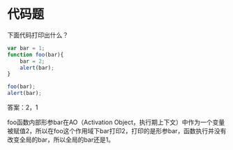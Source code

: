 # 代码题

下面代码打印出什么？

```js
var bar = 1;
function foo(bar){
    bar = 2;
    alert(bar);
}

foo(bar);
alert(bar);
```

答案：2，1

foo函数内部形参bar在AO（Activation Object，执行期上下文）中作为一个变量被赋值2，所以在foo这个作用域下bar打印2，打印的是形参bar，函数执行并没有改变全局的bar，所以全局的bar还是1。

















